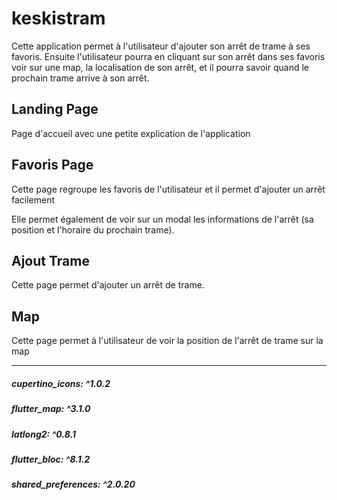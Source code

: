 # keskistram

Cette application permet à l'utilisateur d'ajouter son arrêt de trame à ses favoris.
Ensuite l'utilisateur pourra en cliquant sur son arrêt dans ses favoris voir sur une map,
la localisation de son arrêt, et il pourra savoir quand le prochain trame arrive à son arrêt.


## Landing Page

Page d'accueil avec une petite explication de l'application

## Favoris Page

Cette page regroupe les favoris de l'utilisateur et il permet d'ajouter un arrêt 
facilement

Elle permet également de voir sur un modal les informations de l'arrêt 
(sa position et l'horaire du prochain trame).

## Ajout Trame

Cette page permet d'ajouter un arrêt de trame.

## Map

Cette page permet à l'utilisateur de voir la position de l'arrêt de trame sur la map


------------------------------------------------------------

##### cupertino_icons: ^1.0.2
##### flutter_map: ^3.1.0
##### latlong2: ^0.8.1
##### flutter_bloc: ^8.1.2
##### shared_preferences: ^2.0.20
  
